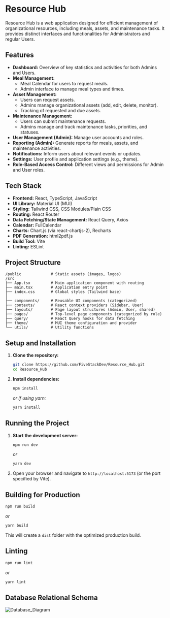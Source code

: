 # Resource Hub

Resource Hub is a web application designed for efficient management of organizational resources, including meals, assets, and maintenance tasks. It provides distinct interfaces and functionalities for Administrators and regular Users.

## Features

*   **Dashboard:** Overview of key statistics and activities for both Admins and Users.
*   **Meal Management:**
    *   Meal Calendar for users to request meals.
    *   Admin interface to manage meal types and times.
*   **Asset Management:**
    *   Users can request assets.
    *   Admins manage organizational assets (add, edit, delete, monitor).
    *   Tracking of requested and due assets.
*   **Maintenance Management:**
    *   Users can submit maintenance requests.
    *   Admins manage and track maintenance tasks, priorities, and statuses.
*   **User Management (Admin):** Manage user accounts and roles.
*   **Reporting (Admin):** Generate reports for meals, assets, and maintenance activities.
*   **Notifications:** Inform users about relevant events or updates.
*   **Settings:** User profile and application settings (e.g., theme).
*   **Role-Based Access Control:** Different views and permissions for Admin and User roles.

## Tech Stack

*   **Frontend:** React, TypeScript, JavaScript
*   **UI Library:** Material UI (MUI)
*   **Styling:** Tailwind CSS, CSS Modules/Plain CSS
*   **Routing:** React Router
*   **Data Fetching/State Management:** React Query, Axios
*   **Calendar:** FullCalendar
*   **Charts:** Chart.js (via react-chartjs-2), Recharts
*   **PDF Generation:** html2pdf.js
*   **Build Tool:** Vite
*   **Linting:** ESLint

## Project Structure

```
/public             # Static assets (images, logos)
/src
├── App.tsx         # Main application component with routing
├── main.tsx        # Application entry point
├── index.css       # Global styles (Tailwind base)
│
├── components/     # Reusable UI components (categorized)
├── contexts/       # React context providers (Sidebar, User)
├── layouts/        # Page layout structures (Admin, User, shared)
├── pages/          # Top-level page components (categorized by role)
├── query/          # React Query hooks for data fetching
├── theme/          # MUI theme configuration and provider
└── utils/          # Utility functions
```

## Setup and Installation

1.  **Clone the repository:**
    ```bash
    git clone https://github.com/FiveStackDev/Resource_Hub.git
    cd Resource_Hub
    ```
2.  **Install dependencies:**
    ```bash
    npm install
    ```
    *or if using yarn:*
    ```bash
    yarn install
    ```

## Running the Project

1.  **Start the development server:**
    ```bash
    npm run dev
    ```
    *or*
    ```bash
    yarn dev
    ```
2.  Open your browser and navigate to `http://localhost:5173` (or the port specified by Vite).

## Building for Production

```bash
npm run build
```
*or*
```bash
yarn build
```
This will create a `dist` folder with the optimized production build.

## Linting

```bash
npm run lint
```
*or*
```bash
yarn lint
```

## Database Relational Schema

![Database_Diagram](https://github.com/user-attachments/assets/b6e15acc-67d6-4530-a637-359ac1f70104)
